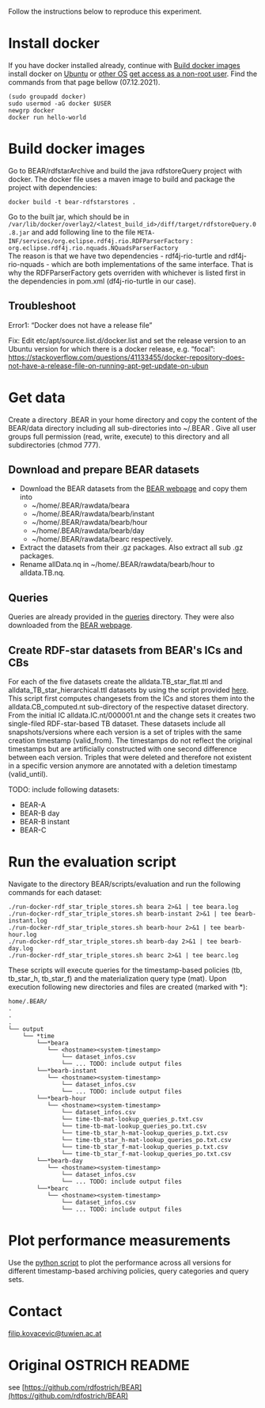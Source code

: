 Follow the instructions below to reproduce this experiment.
# Install docker 
If you have docker installed already, continue with [Build docker images](https://github.com/GreenfishK/BEAR/blob/master/README.md#build-docker-images)
install docker on [Ubuntu](https://docs.docker.com/engine/install/ubuntu/#install-using-the-repository) or [other OS](https://docs.docker.com/get-docker/)
[get access as a non-root user](https://docs.docker.com/engine/install/linux-postinstall/#manage-docker-as-a-non-root-user). Find the commands from that page bellow (07.12.2021).
```
(sudo groupadd docker)
sudo usermod -aG docker $USER 
newgrp docker
docker run hello-world
```

# Build docker images
Go to BEAR/rdfstarArchive and build the java rdfstoreQuery project with docker. The docker file uses a maven image to build and package the project with dependencies: 
```
docker build -t bear-rdfstarstores .
```
Go to the built jar, which should be in `/var/lib/docker/overlay2/<latest_build_id>/diff/target/rdfstoreQuery.0.8.jar` and add following line to the file `META-INF/services/org.eclipse.rdf4j.rio.RDFParserFactory` :
`org.eclipse.rdf4j.rio.nquads.NQuadsParserFactory` \
The reason is that we have two dependencies - rdf4j-rio-turtle and rdf4j-rio-nquads - which are both implementations of the same interface. That is why the RDFParserFactory gets overriden with whichever is listed first in the dependencies in pom.xml (df4j-rio-turtle in our case). 

## Troubleshoot
Error1: “Docker does not have a release file”

Fix: Edit etc/apt/source.list.d/docker.list and set the release version to an Ubuntu version for which there is a docker release, e.g. “focal”: https://stackoverflow.com/questions/41133455/docker-repository-does-not-have-a-release-file-on-running-apt-get-update-on-ubun 

# Get data
Create a directory .BEAR in your home directory and copy the content of the BEAR/data directory including all sub-directories into ~/.BEAR . Give all user groups full permission (read, write, execute) to this directory and all subdirectories (chmod 777). 

## Download and prepare BEAR datasets
* Download the BEAR datasets from the [BEAR webpage](https://aic.ai.wu.ac.at/qadlod/bear.html) and copy them into 
    - ~/home/.BEAR/rawdata/beara
    - ~/home/.BEAR/rawdata/bearb/instant
    - ~/home/.BEAR/rawdata/bearb/hour
    - ~/home/.BEAR/rawdata/bearb/day
    - ~/home/.BEAR/rawdata/bearc
respectively.
* Extract the datasets from their .gz packages. Also extract all sub .gz packages.
* Rename allData.nq in ~/home/.BEAR/rawdata/bearb/hour to alldata.TB.nq.

## Queries
Queries are already provided in the [queries](https://github.com/GreenfishK/BEAR/tree/master/data/queries) directory. They were also downloaded from the [BEAR webpage](https://aic.ai.wu.ac.at/qadlod/bear.html).

## Create RDF-star datasets from BEAR's ICs and CBs
For each of the five datasets create the alldata.TB_star_flat.ttl and alldata_TB_star_hierarchical.ttl datasets by using the script provided [here](https://github.com/GreenfishK/BEAR/blob/master/scripts/build_tb_rdf_star_datasets.py). This script first computes changesets from the ICs and stores them into the alldata.CB_computed.nt sub-directory of the respective dataset directory. From the initial IC alldata.IC.nt/000001.nt and the change sets it creates two single-filed RDF-star-based TB dataset. These datasets include all snapshots/versions where each version is a set of triples with the same creation timestamp (valid_from). The timestamps do not reflect the original timestamps but are artificially constructed with one second difference between each version. Triples that were deleted and therefore not existent in a specific version anymore are annotated with a deletion timestamp (valid_until).


TODO: include following datasets:
* BEAR-A
* BEAR-B day
* BEAR-B instant
* BEAR-C



# Run the evaluation script 
Navigate to the directory BEAR/scripts/evaluation and run the following commands for each dataset:
```
./run-docker-rdf_star_triple_stores.sh beara 2>&1 | tee beara.log
./run-docker-rdf_star_triple_stores.sh bearb-instant 2>&1 | tee bearb-instant.log
./run-docker-rdf_star_triple_stores.sh bearb-hour 2>&1 | tee bearb-hour.log
./run-docker-rdf_star_triple_stores.sh bearb-day 2>&1 | tee bearb-day.log
./run-docker-rdf_star_triple_stores.sh bearc 2>&1 | tee bearc.log

```
These scripts will execute queries for the timestamp-based policies (tb, tb_star_h, tb_star_f) and the materialization query type (mat). Upon execution following new directories and files are created (marked with *):

```
home/.BEAR/  
.
.
.
└── output  
    └── *time
	    └──*beara
	       └── <hostname><system-timestamp>
	       	   └── dataset_infos.csv
	       	   └── ... TODO: include output files
	    └──*bearb-instant
	       └── <hostname><system-timestamp>
	       	   └── dataset_infos.csv
	       	   └── ... TODO: include output files
	    └──*bearb-hour
	       └── <hostname><system-timestamp>
	       	   └── dataset_infos.csv
	       	   └── time-tb-mat-lookup_queries_p.txt.csv
               └── time-tb-mat-lookup_queries_po.txt.csv
               └── time-tb_star_h-mat-lookup_queries_p.txt.csv
               └── time-tb_star_h-mat-lookup_queries_po.txt.csv
               └── time-tb_star_f-mat-lookup_queries_p.txt.csv
               └── time-tb_star_f-mat-lookup_queries_po.txt.csv
	    └──*bearb-day
	       └── <hostname><system-timestamp>
	       	   └── dataset_infos.csv
	       	   └── ... TODO: include output files
	    └──*bearc
	       └── <hostname><system-timestamp>
	       	   └── dataset_infos.csv
	       	   └── ... TODO: include output files

```

# Plot performance measurements
Use the [python script](https://github.com/GreenfishK/BEAR/blob/master/scripts/visualization.py) to plot the performance across all versions for different timestamp-based archiving policies, query categories and query sets.

# Contact
filip.kovacevic@tuwien.ac.at

# Original OSTRICH README
see [https://github.com/rdfostrich/BEAR](https://github.com/rdfostrich/BEAR)
